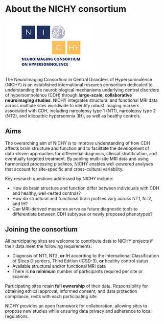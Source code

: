 # About the NICHY consortium
<img src="https://raw.githubusercontent.com/nichy-consortium/nichy/main/docs/assets/logos/nichy_logo.png" alt="Logo" width="300">


The NeuroImaging Consortium in Central Disorders of Hypersomnolence (NICHY) is an established international research consortium dedicated to understanding the neurobiological mechanisms underlying central disorders of hypersomnolence (CDH) through **large-scale, collaborative neuroimaging studies**. NICHY integrates structural and functional MRI data across multiple sites worldwide to identify robust imaging markers associated with CDH, including narcolepsy type 1 (NT1), narcolepsy type 2 (NT2), and idiopathic hypersomnia (IH), as well as healthy controls.  

## Aims
The overarching aim of NICHY is to improve understanding of how CDH affects brain structure and function and to facilitate the development of data-driven approaches for differential diagnosis, clinical stratification, and eventually targeted treatment. By pooling multi-site MRI data and using harmonized processing pipelines, NICHY enables well-powered analyses that account for site-specific and cross-cultural variability.

Key research questions addressed by NICHY include:
- How do brain structure and function differ between individuals with CDH and healthy, well-rested controls?
- How do structural and functional brain profiles vary across NT1, NT2, and IH?
- Can MRI-derived measures serve as future diagnostic tools to differentiate between CDH subtypes or newly proposed phenotypes?


## Joining the consortium
All participating sites are welcome to contribute data to NICHY projects if their data meet the following requirements: 
- Diagnosis of NT1, NT2, **or** IH according to the International Classification of Sleep Disorders, Third Edition (ICSD-3), **or** healthy control status
- Available structural and/or functional MRI data 
- There is **no minimum** number of participants required per site or scanner.

Participating sites retain **full ownership** of their data. Responsibility for obtaining ethical approval, informed consent, and data protection compliance, rests with each participating site. 

NICHY provides an open framework for collaboration, allowing sites to propose new studies while ensuring data privacy and adherence to local regulations.

